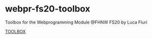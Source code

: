 # webpr-fs20-toolbox
Toolbox for the Webprogramming Module @FHNW FS20 by Luca Fluri

[TOOLBOX](./webpr_notes.md)